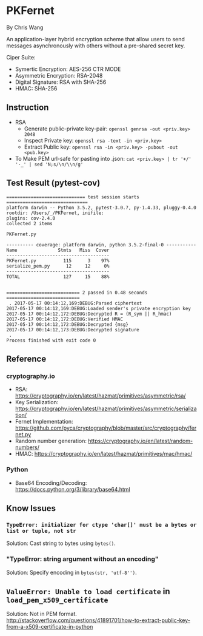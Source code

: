 # PKFernet

By Chris Wang

An application-layer hybrid encryption scheme that allow users to send messages asynchronously with others without a pre-shared secret key.  

Ciper Suite:
* Symertic Encryption: AES-256 CTR MODE
* Asymmetric Encryption: RSA-2048
* Digital Signature: RSA with SHA-256
* HMAC: SHA-256

## Instruction

* RSA
    * Generate  public-private key-pair: `openssl genrsa -out <priv.key> 2048`
    * Inspect Private key: `openssl rsa -text -in <priv.key>`
    * Extract Public key: `openssl rsa -in <priv.key> -pubout -out  <pub.key>`  
* To Make PEM url-safe for pasting into .json: `cat <priv.key> | tr '+/' '-_' | sed 'N;s/\n/\\n/g'`


## Test Result (pytest-cov)


    ============================= test session starts ==============================
    platform darwin -- Python 3.5.2, pytest-3.0.7, py-1.4.33, pluggy-0.4.0
    rootdir: /Users/_/PKFernet, inifile:
    plugins: cov-2.4.0
    collected 2 items
     
    PKFernet.py     
       
    ---------- coverage: platform darwin, python 3.5.2-final-0 -----------
    Name               Stmts   Miss  Cover
    --------------------------------------
    PKFernet.py          115      3    97%
    serialize_pem.py      12     12     0%
    --------------------------------------
    TOTAL                127     15    88%
    
    
    =========================== 2 passed in 0.48 seconds ===========================
     . 2017-05-17 00:14:12,169:DEBUG:Parsed ciphertext
    2017-05-17 00:14:12,169:DEBUG:Loaded sender's private encryption key
    2017-05-17 00:14:12,172:DEBUG:Decrypted R = (R_sym || R_hmac)
    2017-05-17 00:14:12,172:DEBUG:Verified HMAC
    2017-05-17 00:14:12,172:DEBUG:Decrypted {msg}
    2017-05-17 00:14:12,173:DEBUG:Decrypted signature
     .  
    Process finished with exit code 0


## Reference
### cryptography.io
* RSA: https://cryptography.io/en/latest/hazmat/primitives/asymmetric/rsa/
* Key Serialization: https://cryptography.io/en/latest/hazmat/primitives/asymmetric/serialization/
* Fernet Implementation: https://github.com/pyca/cryptography/blob/master/src/cryptography/fernet.py
* Random number generation: https://cryptography.io/en/latest/random-numbers/
* HMAC: https://cryptography.io/en/latest/hazmat/primitives/mac/hmac/

### Python 
* Base64 Encoding/Decoding: https://docs.python.org/3/library/base64.html


## Know Issues
### `TypeError: initializer for ctype 'char[]' must be a bytes or list or tuple, not str`
Solution: Cast string to bytes using `bytes()`.

###  "TypeError: string argument without an encoding"
Solution: Specify encoding in `bytes(str, 'utf-8'')`.

## `ValueError: Unable to load certificate` in `load_pem_x509_certificate`
Solution: 
Not in PEM format.
http://stackoverflow.com/questions/41891701/how-to-extract-public-key-from-a-x509-certificate-in-python


